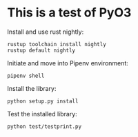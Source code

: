 # This is a test of PyO3

Install and use rust nightly:
```
rustup toolchain install nightly
rustup default nightly
```

Initiate and move into Pipenv environment:
```
pipenv shell
```

Install the library:
```
python setup.py install
```

Test the installed library:
```bash
python test/testprint.py
```
